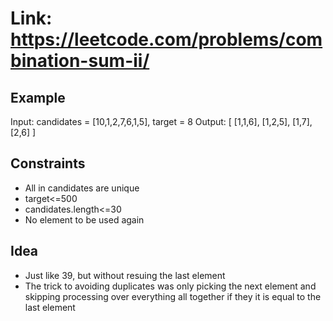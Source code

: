 # Link: <https://leetcode.com/problems/combination-sum-ii/>

## Example

Input: candidates = [10,1,2,7,6,1,5], target = 8
Output: 
[
[1,1,6],
[1,2,5],
[1,7],
[2,6]
]

## Constraints
- All in candidates are unique
- target<=500
- candidates.length<=30
- No element to be used again
## Idea
- Just like 39, but without resuing the last element
- The trick to avoiding duplicates was only picking the next element and skipping processing over everything all together if they it is equal to the last element
